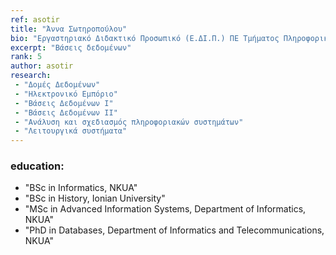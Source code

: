 ```yaml
---
ref: asotir
title: "Άννα Σωτηροπούλου"
bio: "Εργαστηριακό Διδακτικό Προσωπικό (Ε.ΔΙ.Π.) ΠΕ Τμήματος Πληροφορικής"
excerpt: "Βάσεις δεδομένων"
rank: 5
author: asotir
research:
 - "Δομές Δεδομένων"
 - "Ηλεκτρονικό Εμπόριο"
 - "Βάσεις Δεδομένων Ι"
 - "Βάσεις Δεδομένων ΙΙ"
 - "Ανάλυση και σχεδιασμός πληροφοριακών συστημάτων"
 - "Λειτουργικά συστήματα"
---
```



### education:
  - "BSc in Informatics, NKUA"
  - "BSc in History, Ionian University"
  - "MSc in Advanced Information Systems, Department of Informatics, NKUA"
  - "PhD in Databases, Department of Informatics and Telecommunications, NKUA"
